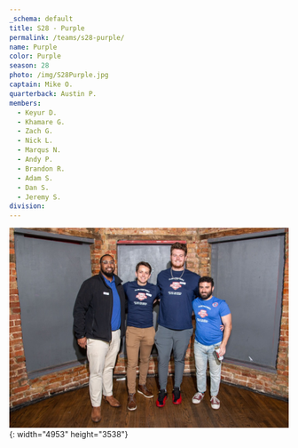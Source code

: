 ```yaml
---
_schema: default
title: S28 - Purple
permalink: /teams/s28-purple/
name: Purple
color: Purple
season: 28
photo: /img/S28Purple.jpg
captain: Mike O.
quarterback: Austin P.
members:
  - Keyur D.
  - Khamare G.
  - Zach G.
  - Nick L.
  - Marqus N.
  - Andy P.
  - Brandon R.
  - Adam S.
  - Dan S.
  - Jeremy S.
division:
---
```

![](/img/da2-7066.jpg){: width="4953" height="3538"}